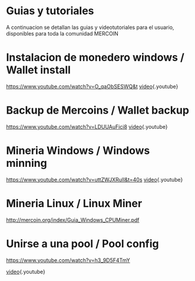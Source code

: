 <!-- TITLE: Guias Y Tutoriales -->
<!-- SUBTITLE: A quick summary of Guias Y Tutoriales -->

# Guias y tutoriales
A continuacion se detallan las guias y videotutoriales para el usuario, disponibles para toda la comunidad MERCOIN


# Instalacion de monedero windows / Wallet install
https://www.youtube.com/watch?v=O_qaObSESWQ&t
[video](https://www.youtube.com/watch?v=O_qaObSESWQ&t){.youtube}


# Backup de Mercoins / Wallet backup
https://www.youtube.com/watch?v=LDUUAuFici8
[video](https://www.youtube.com/watch?v=LDUUAuFici8){.youtube}



# Mineria Windows / Windows minning
https://www.youtube.com/watch?v=uttZWJXRulI&t=40s
[video](https://www.youtube.com/watch?v=uttZWJXRulI&t=40s){.youtube}


# Mineria Linux / Linux Miner
http://mercoin.org/index/Guia_Windows_CPUMiner.pdf

# Unirse a una pool / Pool config
https://www.youtube.com/watch?v=h3_9D5F4TmY

[video](https://www.youtube.com/watch?v=h3_9D5F4TmY){.youtube}
